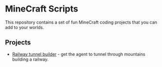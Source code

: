 # MineCraft Scripts

This repository contains a set of fun MineCraft coding projects that you can add to your worlds.

## Projects

* [Railway tunnel builder](./RailwayTunnelBuilder/README.md) - get the agent to tunnel through mountains building a railway.
